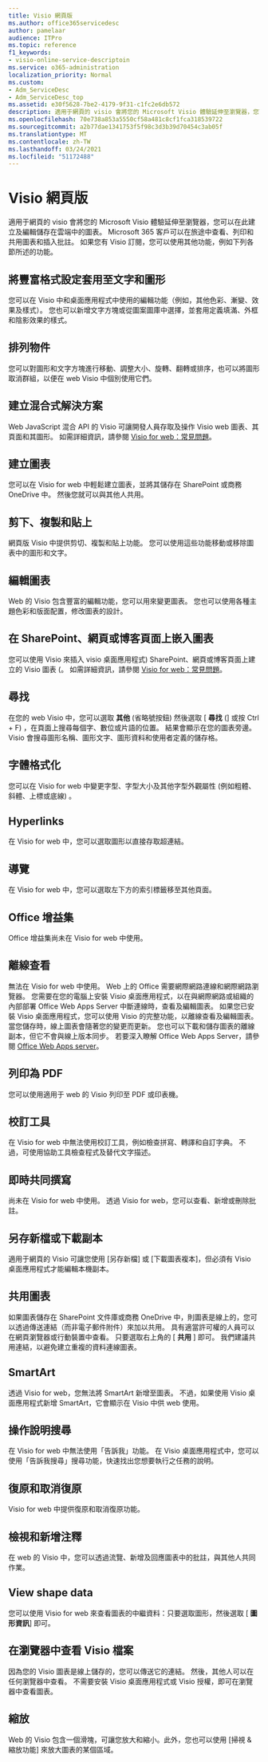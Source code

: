 ```yaml
---
title: Visio 網頁版
ms.author: office365servicedesc
author: pamelaar
audience: ITPro
ms.topic: reference
f1_keywords:
- visio-online-service-descriptoin
ms.service: o365-administration
localization_priority: Normal
ms.custom:
- Adm_ServiceDesc
- Adm_ServiceDesc_top
ms.assetid: e30f5628-7be2-4179-9f31-c1fc2e6db572
description: 適用于網頁的 visio 會將您的 Microsoft Visio 體驗延伸至瀏覽器，您可以在此建立及編輯儲存在雲端中的圖表。 Microsoft 365 客戶可以在旅途中查看、列印和共用圖表和插入批註。
ms.openlocfilehash: 70e738a853a5550cf58a481c8cf1fca318539722
ms.sourcegitcommit: a2b77dae1341753f5f98c3d3b39d70454c3ab05f
ms.translationtype: MT
ms.contentlocale: zh-TW
ms.lasthandoff: 03/24/2021
ms.locfileid: "51172488"
---
```

# <a name="visio-for-the-web"></a>Visio 網頁版

適用于網頁的 visio 會將您的 Microsoft Visio 體驗延伸至瀏覽器，您可以在此建立及編輯儲存在雲端中的圖表。 Microsoft 365 客戶可以在旅途中查看、列印和共用圖表和插入批註。 如果您有 Visio 訂閱，您可以使用其他功能，例如下列各節所述的功能。
  
## <a name="apply-rich-formatting-to-text-and-shapes"></a>將豐富格式設定套用至文字和圖形

您可以在 Visio 中和桌面應用程式中使用的編輯功能（例如，其他色彩、漸變、效果及樣式）。 您也可以新增文字方塊或從圖案圖庫中選擇，並套用定義填滿、外框和陰影效果的樣式。
  
## <a name="arrange-objects"></a>排列物件

您可以對圖形和文字方塊進行移動、調整大小、旋轉、翻轉或排序，也可以將圖形取消群組，以便在 web Visio 中個別使用它們。
  
## <a name="build-mashup-solutions"></a>建立混合式解決方案

Web JavaScript 混合 API 的 Visio 可讓開發人員存取及操作 Visio web 圖表、其頁面和其圖形。 如需詳細資訊，請參閱 [Visio for web：常見問題](https://support.office.com/article/e6647040-2fca-42ec-9fa5-d16a4e39e0ee)。
  
## <a name="create-diagrams"></a>建立圖表

您可以在 Visio for web 中輕鬆建立圖表，並將其儲存在 SharePoint 或商務 OneDrive 中。 然後您就可以與其他人共用。
  
## <a name="cut-copy-and-paste"></a>剪下、複製和貼上

網頁版 Visio 中提供剪切、複製和貼上功能。 您可以使用這些功能移動或移除圖表中的圖形和文字。
  
## <a name="edit-diagrams"></a>編輯圖表

Web 的 Visio 包含豐富的編輯功能，您可以用來變更圖表。 您也可以使用各種主題色彩和版面配置，修改圖表的設計。
  
## <a name="embed-diagram-in-a-sharepoint-web-or-blog-page"></a>在 SharePoint、網頁或博客頁面上嵌入圖表

您可以使用 Visio 來插入 visio 桌面應用程式) SharePoint、網頁或博客頁面上建立的 Visio 圖表 (。 如需詳細資訊，請參閱 [Visio for web：常見問題](https://support.office.com/article/e6647040-2fca-42ec-9fa5-d16a4e39e0ee)。
  
## <a name="find"></a>尋找

在您的 web Visio 中，您可以選取 **其他** (省略號按鈕) 然後選取 [ **尋找** (] 或按 Ctrl + F) ，在頁面上搜尋每個字、數位或片語的位置。 結果會顯示在您的圖表旁邊。 Visio 會搜尋圖形名稱、圖形文字、圖形資料和使用者定義的儲存格。
  
## <a name="font-formatting"></a>字體格式化

您可以在 Visio for web 中變更字型、字型大小及其他字型外觀屬性 (例如粗體、斜體、上標或底線) 。
  
## <a name="hyperlinks"></a>Hyperlinks

在 Visio for web 中，您可以選取圖形以直接存取超連結。
  
## <a name="navigation"></a>導覽

在 Visio for web 中，您可以選取左下方的索引標籤移至其他頁面。
  
## <a name="office-add-ins"></a>Office 增益集

Office 增益集尚未在 Visio for web 中使用。
  
## <a name="offline-viewing"></a>離線查看

無法在 Visio for web 中使用。 Web 上的 Office 需要網際網路連線和網際網路瀏覽器。 您需要在您的電腦上安裝 Visio 桌面應用程式，以在與網際網路或組織的內部部署 Office Web Apps Server 中斷連線時，查看及編輯圖表。 如果您已安裝 Visio 桌面應用程式，您可以使用 Visio 的完整功能，以離線查看及編輯圖表。 當您儲存時，線上圖表會隨著您的變更而更新。 您也可以下載和儲存圖表的離線副本，但它不會與線上版本同步。 若要深入瞭解 Office Web Apps Server，請參閱 [Office Web Apps server](/webappsserver/how-office-web-apps-work-on-premises-with-sharepoint-2013)。
  
## <a name="print-to-pdf"></a>列印為 PDF

您可以使用適用于 web 的 Visio 列印至 PDF 或印表機。
  
## <a name="proofing-tools"></a>校訂工具

在 Visio for web 中無法使用校訂工具，例如檢查拼寫、轉譯和自訂字典。 不過，可使用協助工具檢查程式及替代文字描述。
  
## <a name="real-time-co-authoring"></a>即時共同撰寫

尚未在 Visio for web 中使用。 透過 Visio for web，您可以查看、新增或刪除批註。
  
## <a name="save-as-or-download-a-copy"></a>另存新檔或下載副本

適用于網頁的 Visio 可讓您使用 [另存新檔] 或 [下載圖表複本]，但必須有 Visio 桌面應用程式才能編輯本機副本。
  
## <a name="share-a-diagram"></a>共用圖表

如果圖表儲存在 SharePoint 文件庫或商務 OneDrive 中，則圖表是線上的，您可以透過傳送連結（而非電子郵件附件）來加以共用。 具有適當許可權的人員可以在網頁瀏覽器或行動裝置中查看。 只要選取右上角的 [ **共用** ] 即可。 我們建議共用連結，以避免建立重複的資料連線圖表。
  
## <a name="smartart"></a>SmartArt

透過 Visio for web，您無法將 SmartArt 新增至圖表。 不過，如果使用 Visio 桌面應用程式新增 SmartArt，它會顯示在 Visio 中供 web 使用。
  
## <a name="tell-me"></a>操作說明搜尋

在 Visio for web 中無法使用「告訴我」功能。 在 Visio 桌面應用程式中，您可以使用「告訴我搜尋」搜尋功能，快速找出您想要執行之任務的說明。
  
## <a name="undo-and-redo"></a>復原和取消復原

Visio for web 中提供復原和取消復原功能。
  
## <a name="view-and-add-comments"></a>檢視和新增注釋

 在 web 的 Visio 中，您可以透過流覽、新增及回應圖表中的批註，與其他人共同作業。 
  
## <a name="view-shape-data"></a>View shape data

您可以使用 Visio for web 來查看圖表的中繼資料：只要選取圖形，然後選取 [ **圖形資訊**] 即可。
  
## <a name="view-visio-files-in-the-browser"></a>在瀏覽器中查看 Visio 檔案

因為您的 Visio 圖表是線上儲存的，您可以傳送它的連結。 然後，其他人可以在任何瀏覽器中查看。 不需要安裝 Visio 桌面應用程式或 Visio 授權，即可在瀏覽器中查看圖表。
  
## <a name="zoom"></a>縮放

Web 的 Visio 包含一個滑塊，可讓您放大和縮小。此外，您也可以使用 [掃視 &amp; 縮放功能] 來放大圖表的某個區域。
